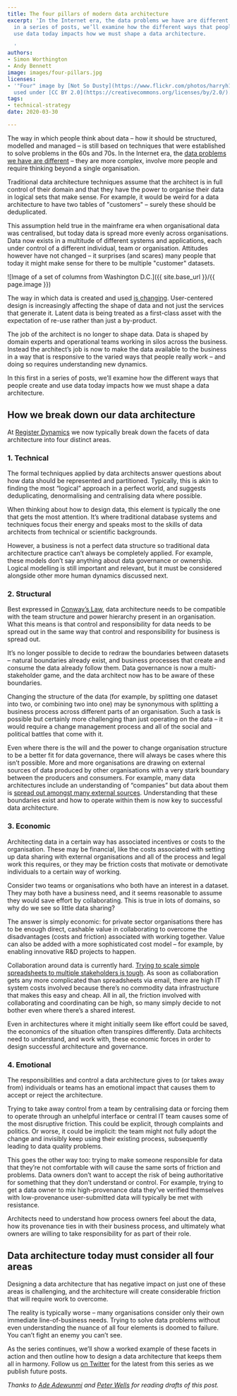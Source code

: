 ```yaml
---
title: The four pillars of modern data architecture
excerpt: 'In the Internet era, the data problems we have are different. In this first
  in a series of posts, we’ll examine how the different ways that people create and
  use data today impacts how we must shape a data architecture.

  '
authors:
- Simon Worthington
- Andy Bennett
image: images/four-pillars.jpg
licenses:
- '"Four" image by [Not So Dusty](https://www.flickr.com/photos/harryh1882/32070099588)
  used under [CC BY 2.0](https://creativecommons.org/licenses/by/2.0/).'
tags:
- technical-strategy
date: 2020-03-30

---
```

The way in which people think about data – how it should be structured, modelled and managed – is still based on techniques that were established to solve problems in the 60s and 70s. In the Internet era, the [data problems we have are different](https://public.digital/2018/10/12/internet-era-ways-of-working/) – they are more complex, involve more people and require thinking beyond a single organisation.

Traditional data architecture techniques assume that the architect is in full control of their domain and that they have the power to organise their data in logical sets that make sense. For example, it would be weird for a data architecture to have two tables of "customers" – surely these should be deduplicated.

This assumption held true in the mainframe era when organisational data was centralised, but today data is spread more evenly across organisations. Data now exists in a multitude of different systems and applications, each under control of a different individual, team or organisation. Attitudes however have not changed – it surprises (and scares) many people that today it might make sense for there to be multiple "customer" datasets.

![Image of a set of columns from Washington D.C.]({{ site.base_url }}/{{ page.image }})

The way in which data is created and used [is changing](https://medium.com/@AdeAdewunmi/the-world-as-it-is-versus-the-world-as-it-should-be-ee3eac22eb91). User-centered design is increasingly affecting the shape of data and not just the services that generate it. Latent data is being treated as a first-class asset with the expectation of re-use rather than just a by-product.

The job of the architect is no longer to shape data. Data is shaped by domain experts and operational teams working in silos across  the business. Instead the architect’s job is now to make the data available to the business in a way that is responsive to the varied ways that  people really work – and doing so requires understanding new dynamics.

In this first in a series of posts, we’ll examine how the different ways that people create and use data today impacts how we must shape a data architecture.

## How we break down our data architecture
At [Register Dynamics](https://www.register-dynamics.co.uk) we now typically break down the facets of data architecture into four distinct areas.

### 1. Technical
The formal techniques applied by data architects answer questions about how data should be represented and partitioned. Typically, this is akin to finding the most “logical” approach in a perfect world, and suggests deduplicating, denormalising and centralising data where possible.

When thinking about how to design data, this element is typically the one that gets the most attention. It’s where traditional database systems and techniques focus their energy and speaks most to the skills of data architects from technical or scientific backgrounds.

However, a business is not a perfect data structure so traditional data architecture practice can’t always be completely applied. For example, these models don’t say anything about data governance or ownership. Logical modelling is still important and relevant, but it must be considered alongside other more human dynamics discussed next.

### 2. Structural
Best expressed in [Conway’s Law](https://en.wikipedia.org/wiki/Conway%27s_law), data architecture needs to be compatible with the team structure and power hierarchy present in an organisation. What this means is that control and responsibility for data needs to be spread out in the same way that control and responsibility for business is spread out.

It’s no longer possible to decide to redraw the boundaries between datasets – natural boundaries already exist, and business processes that create and consume the data already follow them. Data governance is now a multi-stakeholder game, and the data architect now has to be aware of these boundaries.

Changing the structure of the data (for example, by splitting one dataset into two, or combining two into one) may be synonymous with splitting a business process across different parts of an organisation. Such a task is possible but certainly more challenging than just operating on the data – it would require a change management process and all of the social and political battles that come with it.

Even where there is the will and the power to change organisation structure to be a better fit for data governance, there will always be cases where this isn’t possible. More and more organisations are drawing on external sources of data produced by other organisations with a very stark boundary between the producers and consumers. For example, many data architectures include an understanding of “companies” but data about them is [spread out amongst many external sources](https://registers.blog/registers-are-everybodys-business). Understanding that these boundaries exist and how to operate within them is now key to successful data architecture.

### 3. Economic
Architecting data in a certain way has associated incentives or costs to the organisation. These may be financial, like the costs associated with setting up data sharing with external organisations and all of the process and legal work this requires, or they may be friction costs that motivate or demotivate individuals to a certain way of working.

Consider two teams or organisations who both have an interest in a dataset. They may both have a business need, and it seems reasonable to assume they would save effort by collaborating. This is true in lots of domains, so why do we see so little data sharing?

The answer is simply economic: for private sector organisations there has to be enough direct, cashable value in collaborating to overcome the disadvantages (costs and friction) associated with working together. Value can also be added with a more sophisticated cost model – for example, by enabling innovative R&D projects to happen.

Collaboration around data is currently hard. [Trying to scale simple spreadsheets to multiple stakeholders is tough](https://registers.blog/solving-conundrums-of-spreadsheets-at-scale). As soon as collaboration gets any more complicated than spreadsheets via email, there are high IT system costs involved because there’s no commodity data infrastructure that makes this easy and cheap. All in all, the friction involved with collaborating and coordinating can be high, so many simply decide to not bother even where there’s a shared interest.

Even in architectures where it might initially seem like effort could be saved, the economics of the situation often transpires differently. Data architects need to understand, and work with, these economic forces in order to design successful architecture and governance.

### 4. Emotional
The responsibilities and control a data architecture gives to (or takes away from) individuals or teams has an emotional impact that causes them to accept or reject the architecture.

Trying to take away control from a team by centralising data or forcing them to operate through an unhelpful interface or central IT team causes some of the most disruptive friction. This could be explicit, through complaints and politics. Or worse, it could be implicit: the team might not fully adopt the change and invisibly keep using their existing process, subsequently leading to data quality problems.

This goes the other way too: trying to make someone responsible for data that they’re not comfortable with will cause the same sorts of friction and problems. Data owners don’t want to accept the risk of being authoritative for something that they don’t understand or control. For example, trying to get a data owner to mix high-provenance data they’ve verified themselves with low-provenance user-submitted data will typically be met with resistance.

Architects need to understand how process owners feel about the data, how its provenance ties in with their business process, and ultimately what owners are willing to take responsibility for as part of their role.

## Data architecture today must consider all four areas
Designing a data architecture that has negative impact on just one of these areas is challenging, and the architecture will create considerable friction that will require work to overcome.

The reality is typically worse – many organisations consider only their own immediate line-of-business needs. Trying to solve data problems without even understanding the nuance of all four elements is doomed to failure. You can’t fight an enemy you can’t see.

As the series continues, we’ll show a worked example of these facets in action and then outline how to design a data architecture that keeps them all in harmony. Follow us [on Twitter](https://twitter.com/regdyn) for the latest from this series as we publish future posts.

_Thanks to [Ade Adewunmi](https://mobile.twitter.com/Adewunmi) and [Peter Wells](https://mobile.twitter.com/peterkwells) for reading drafts of this post._